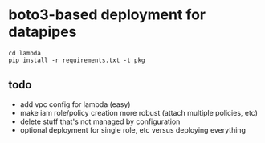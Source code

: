 # boto3-based deployment for datapipes

```
cd lambda
pip install -r requirements.txt -t pkg
```

## todo

- add vpc config for lambda (easy)
- make iam role/policy creation more robust (attach multiple policies, etc)
- delete stuff that's not managed by configuration
- optional deployment for single role, etc versus deploying everything
